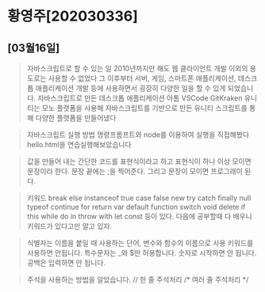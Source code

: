 # 황영주[202030336]
## [03월16일]

>자바스크립트로 할 수 있는 일
2010년까지만 해도 웹 클라이언트 개발 이외의 용도로는 사용할 수 없었다
그 이후부터 서버, 게임, 스마트폰 애플리케이션, 데스크톱 애플리케이션 개발 등에 사용하면서 굉장히 다양한 일을 할 수 있게 되었습니다.
자바스크립트로 만든 데스크톱 애플리케이션 아톰 VSCode GitKraken
유니티는 모노 플랫폼을 사용해 자바스크립트를 기반으로 만든 유니티 스크립트를 통해 다양한 플랫폼을 만들어냈다

>자바스크립트 실행 방법 명령프롬프트와 node를 이용하여 실행을 직접해봤다
hello.html을 연습실행해보았습니다

>값을 만들어 내는 간단한 코드를 표현식이라고 하고 표현식이 하나 이상 모이면 문장이라 한다. 문장 끝에는 ;을 찍어준다. 그리고 문장이 모이면 프로그래이 된다. 

>키워드 
break else instanceof true case false new try catch finally null typeof continue for return var default function switch void delete if this while do in throw with let const 등이 있다. 다음에 공부할때 다 배우니 키워드가 있다고만 알고 있자.

>식별자는 이름을 붙일 때 사용하는 단어, 변수와 함수의 이름으로 사용
    키워드를 사용하면 안됩니다.
    특수문자는 _와 $만 허용합니다.
    숫자로 시작하면 안 됩니다.
    공백은 입력하면 안 됩니다.

>주석을 사용하는 방법을 알았습니다.
// 한 줄 주석처리
/* 여러 줄 주석처리 */